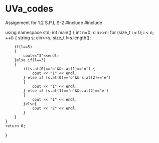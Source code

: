 # UVa_codes
Assignment for 1.2 S.P.L.S-2 
#include <iostream>
#include <string>

using namespace std;
int main()
{
    int n=0;
    cin>>n;
    for (size_t i = 0; i < n; ++i) {
        string s;
        cin>>s;
        size_t l=s.length();

        if(l==5)
        {
            cout<<"3"<<endl;
        }else if(l==3)
        {
            if(s.at(0)=='o'&&s.at(1)=='n') {
                cout << "1" << endl;
            } else if (s.at(0)=='o'&& s.at(2)=='e')
            {
                cout << "1" << endl;
            } else if (s.at(1)=='n'&&s.at(2)=='e')
            {
                cout << "1" << endl;
            }else{
                cout << "2" << endl;
            }
        }
    }
    return 0;
}
